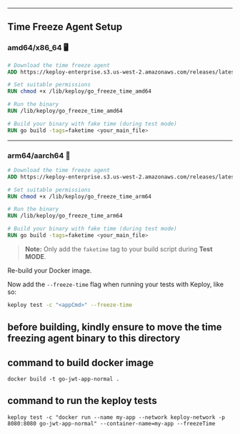 
---

## Time Freeze Agent Setup

### amd64/x86_64 🖥️

```dockerfile
# Download the time freeze agent
ADD https://keploy-enterprise.s3.us-west-2.amazonaws.com/releases/latest/assets/go_freeze_time_amd64 /lib/keploy/go_freeze_time_amd64

# Set suitable permissions
RUN chmod +x /lib/keploy/go_freeze_time_amd64

# Run the binary
RUN /lib/keploy/go_freeze_time_amd64

# Build your binary with fake time (during test mode)
RUN go build -tags=faketime <your_main_file>
```

---

### arm64/aarch64 📱

```dockerfile
# Download the time freeze agent
ADD https://keploy-enterprise.s3.us-west-2.amazonaws.com/releases/latest/assets/go_freeze_time_arm64 /lib/keploy/go_freeze_time_arm64

# Set suitable permissions
RUN chmod +x /lib/keploy/go_freeze_time_arm64

# Run the binary
RUN /lib/keploy/go_freeze_time_arm64

# Build your binary with fake time (during test mode)
RUN go build -tags=faketime <your_main_file>
```

> **Note:** Only add the `faketime` tag to your build script during **Test MODE**.

Re-build your Docker image.

Now add the `--freeze-time` flag when running your tests with Keploy, like so:

```bash
keploy test -c "<appCmd>" --freeze-time
```


## before building, kindly ensure to move the time freezing agent binary to this directory


## command to build docker image 

```
docker build -t go-jwt-app-normal .
```

## command to run the keploy tests

```
keploy test -c "docker run --name my-app --network keploy-network -p 8080:8080 go-jwt-app-normal" --container-name=my-app --freezeTime
```
